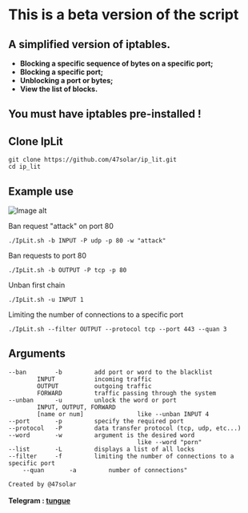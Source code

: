# This is a beta version of the script

## A simplified version of iptables.
<a><strong><bold>
* Blocking a specific sequence of bytes on a specific port;<br>
* Blocking a specific port;<br>
* Unblocking a port or bytes;<br>
* View the list of blocks.<br>
</bold></strong></a>

## You must have iptables pre-installed !

## Clone IpLit
``` Shell
git clone https://github.com/47solar/ip_lit.git
cd ip_lit
```

## Example use

![Image alt](https://github.com/47solar/ip_lit/assets/153699315/bf561eca-f5aa-4ced-817f-473326b2808a)


Ban request "attack" on port 80
``` Shell
./IpLit.sh -b INPUT -P udp -p 80 -w "attack"
```
Ban requests to port 80
``` Shell
./IpLit.sh -b OUTPUT -P tcp -p 80
```
Unban first chain
``` Shell
./IpLit.sh -u INPUT 1
```
Limiting the number of connections to a specific port
``` Shell
./IpLit.sh --filter OUTPUT --protocol tcp --port 443 --quan 3
```
## Arguments
```
--ban        -b         add port or word to the blacklist
        INPUT           incoming traffic
        OUTPUT          outgoing traffic
        FORWARD         traffic passing through the system
--unban      -u         unlock the word or port
        INPUT, OUTPUT, FORWARD
        [name or num]               like --unban INPUT 4
--port       -p         specify the required port
--protocol   -P         data transfer protocol (tcp, udp, etc...)
--word       -w         argument is the desired word
                                    like --word "porn"
--list       -L         displays a list of all locks
--filter     -f         limiting the number of connections to a specific port
    --quan       -a         number of connections"
```
```Created by @47solar```<br>
<br><strong>Telegram : <a href="https://t.me/tungueoffensive">tungue</a></strong>
